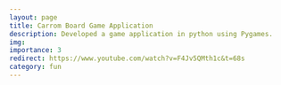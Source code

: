 ```yaml
---
layout: page
title: Carrom Board Game Application
description: Developed a game application in python using Pygames.
img:
importance: 3
redirect: https://www.youtube.com/watch?v=F4Jv5QMth1c&t=68s
category: fun
---
```



